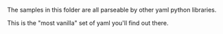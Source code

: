 The samples in this folder are all parseable by other yaml python libraries.

This is the "most vanilla" set of yaml you'll find out there.
